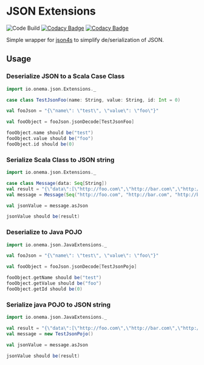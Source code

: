 JSON Extensions
===============
![Code Build](https://codebuild.us-east-1.amazonaws.com/badges?uuid=eyJlbmNyeXB0ZWREYXRhIjoibTVHQWhoZ2NZWWk2cmFEbG10M0VKRlo5YklMRU1xWnZaQWdJZndRUE91dk9MN0V3cEVMeTNNemNUU1NVVXZtR2VrSDBJSlFSUlNBV3BBMEZDYUh6NHRzPSIsIml2UGFyYW1ldGVyU3BlYyI6ImRWbnp2QkRvUmRqWmNPWC8iLCJtYXRlcmlhbFNldFNlcmlhbCI6MX0%3D&branch=master)
[![Codacy Badge](https://api.codacy.com/project/badge/Grade/99ec645be864498c96a17dab1ec01d15)](https://www.codacy.com/app/onema/JsonExtensions?utm_source=github.com&amp;utm_medium=referral&amp;utm_content=onema/JsonExtensions&amp;utm_campaign=Badge_Grade)
[![Codacy Badge](https://api.codacy.com/project/badge/Coverage/99ec645be864498c96a17dab1ec01d15)](https://www.codacy.com?utm_source=github.com&utm_medium=referral&utm_content=onema/JsonExtensions&utm_campaign=Badge_Coverage)

Simple wrapper for [json4s](https://github.com/json4s/json4s) to simplify de/serialization of JSON.

Usage
-----
### Deserialize JSON to a Scala Case Class
```scala
import io.onema.json.Extensions._

case class TestJsonFoo(name: String, value: String, id: Int = 0)

val fooJson = "{\"name\": \"test\", \"value\": \"foo\"}"

val fooObject = fooJson.jsonDecode[TestJsonFoo]

fooObject.name should be("test")
fooObject.value should be("foo")
fooObject.id should be(0)
```

### Serialize Scala Class to JSON string
```scala
import io.onema.json.Extensions._

case class Message(data: Seq[String])
val result = "{\"data\":[\"http://foo.com\",\"http://bar.com\",\"http://baz.com\",\"http://blah.org\"]}"
val message = Message(Seq("http://foo.com", "http://bar.com", "http://baz.com", "http://blah.org"))

val jsonValue = message.asJson

jsonValue should be(result)
```

### Deserialize to Java POJO

```scala
import io.onema.json.JavaExtensions._

val fooJson = "{\"name\": \"test\", \"value\": \"foo\"}"

val fooObject = fooJson.jsonDecode[TestJsonPojo]

fooObject.getName should be("test")
fooObject.getValue should be("foo")
fooObject.getId should be(0)
```

### Serialize java POJO to JSON string
```scala
import io.onema.json.JavaExtensions._

val result = "{\"data\":[\"http://foo.com\",\"http://bar.com\",\"http://baz.com\",\"http://blah.org\"]}"
val message = new TestJsonPojo()

val jsonValue = message.asJson

jsonValue should be(result)
```